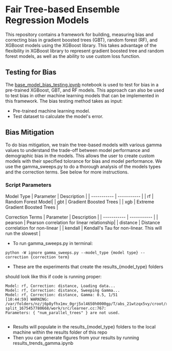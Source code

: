 # Fair Tree-based Ensemble Regression Models
This repository contains a framework for building, measuring bias and correcting bias in gradient boosted trees (GBT), random forest (RF), and XGBoost  models using the XGBoost library. This takes advantage of the flexibility in XGBoost library to represent gradient boosted tree and random forest models, as well as the ability to use custom loss function.

## Testing for Bias
The [base_model_bias_testing.ipynb](https://github.com/NREL/Fair_Forest_Models/blob/main/base_model_bias_testing.ipynb) notebook is used to test for bias in a pre-trained XGBoost, GBT, and RF models. This approach can also be used to test bias in other machine learning models that can be implemented in this framework. The bias testing method takes as input:
* Pre-trained machine learning model.
* Test dataset to calculate the model's error.

## Bias Mitigation
To do bias mitigation, we train the tree-based models with various gamma values to understand the trade-off between model performance and demographic bias in the models. This allows the user to create custom models with their specified tolorance for bias and model performance. We use the gamma_sweeps.py to do a thorough analysis of the models types and the correction terms. See below for more instructions.


### Script Parameters
Model Type
| Parameter | Description |
| ----------- | ----------- |
| rf | Random Forest Model|
| gbt | Gradient Boosted Trees |
| xgb | Extreme Gradient Boosted Trees |

Correction Terms
| Parameter | Description |
| ----------- | ----------- |
| pearson | Pearson correlation for linear relationship|
| distance | Distance correlation for non-linear |
| kendall | Kendall's Tau for non-linear. This will run the slowest |

* To run gamma_sweeps.py in terminal:
```linux
python -W ignore gamma_sweeps.py --model_type {model type} --correction {correction term}
```
* These are the experiments that create the results_{model_type} folders


  
should look like this if code is running proper:
```{r, message=TRUE}
Model: rf, Correction: distance, Loading data...
Model: rf, Correction: distance, Sweeping Gamma...
Model: rf, Correction: distance, Gamma: 0.5, 1/51
[10:44:59] WARNING: /var/folders/nz/j6p8yfhx1mv_0grj5xl4650h0000gp/T/abs_21wtzqx5vy/croot/xgboost-split_1675457780668/work/src/learner.cc:767: 
Parameters: { "num_parallel_trees" } are not used.


```
* Results will populate in  the results_{model_type} folders to the local machine within the results folder of this repo
* Then you can generate figures from your results by running results_trends_gamma.ipynb

